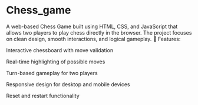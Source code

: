 # Chess_game
A web-based Chess Game built using HTML, CSS, and JavaScript that allows two players to play chess directly in the browser. The project focuses on clean design, smooth interactions, and logical gameplay.
🔹 Features:

Interactive chessboard with move validation

Real-time highlighting of possible moves

Turn-based gameplay for two players

Responsive design for desktop and mobile devices

Reset and restart functionality
